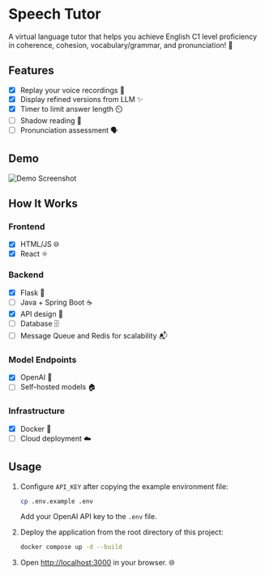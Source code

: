 # Speech Tutor

A virtual language tutor that helps you achieve English C1 level proficiency in coherence, cohesion, vocabulary/grammar, and pronunciation! 🌟

## Features

- [x] Replay your voice recordings 🔁
- [x] Display refined versions from LLM ✨
- [x] Timer to limit answer length ⏲️
- [ ] Shadow reading 📖
- [ ] Pronunciation assessment 🗣️

## Demo

![Demo Screenshot](app-demo.gif)

## How It Works

### Frontend

- [x] HTML/JS 🌐
- [x] React ⚛️

### Backend

- [x] Flask 🐍
- [ ] Java + Spring Boot ☕
- [x] API design 📡
- [ ] Database 🗄️
- [ ] Message Queue and Redis for scalability 📬

### Model Endpoints

- [x] OpenAI 🤖
- [ ] Self-hosted models 🏠

### Infrastructure

- [x] Docker 🐳
- [ ] Cloud deployment ☁️

## Usage

1. Configure `API_KEY` after copying the example environment file:
    ```sh
    cp .env.example .env
    ```
    Add your OpenAI API key to the `.env` file.

2. Deploy the application from the root directory of this project:
    ```sh
    docker compose up -d --build
    ```

3. Open [http://localhost:3000](http://localhost:3000) in your browser. 🌐
